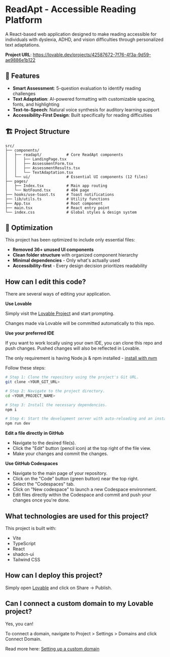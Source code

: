 # ReadApt - Accessible Reading Platform

A React-based web application designed to make reading accessible for individuals with dyslexia, ADHD, and vision difficulties through personalized text adaptations.

**Project URL**: https://lovable.dev/projects/42587672-7f76-4f3a-9d59-ae9886e1b122

## 🎯 Features

- **Smart Assessment**: 5-question evaluation to identify reading challenges
- **Text Adaptation**: AI-powered formatting with customizable spacing, fonts, and highlighting  
- **Text-to-Speech**: Natural voice synthesis for auditory learning support
- **Accessibility-First Design**: Built specifically for reading difficulties

## 🏗️ Project Structure

```
src/
├── components/
│   ├── readapt/           # Core ReadApt components
│   │   ├── LandingPage.tsx
│   │   ├── AssessmentForm.tsx
│   │   ├── AssessmentResults.tsx
│   │   └── TextAdaptation.tsx
│   └── ui/                # Essential UI components (12 files)
├── pages/
│   ├── Index.tsx          # Main app routing
│   └── NotFound.tsx       # 404 page
├── hooks/use-toast.ts     # Toast notifications
├── lib/utils.ts           # Utility functions
├── App.tsx                # Root component
├── main.tsx               # React entry point
└── index.css              # Global styles & design system
```

## 🧹 Optimization

This project has been optimized to include only essential files:
- **Removed 36+ unused UI components** 
- **Clean folder structure** with organized component hierarchy
- **Minimal dependencies** - Only what's actually used
- **Accessibility-first** - Every design decision prioritizes readability

## How can I edit this code?

There are several ways of editing your application.

**Use Lovable**

Simply visit the [Lovable Project](https://lovable.dev/projects/42587672-7f76-4f3a-9d59-ae9886e1b122) and start prompting.

Changes made via Lovable will be committed automatically to this repo.

**Use your preferred IDE**

If you want to work locally using your own IDE, you can clone this repo and push changes. Pushed changes will also be reflected in Lovable.

The only requirement is having Node.js & npm installed - [install with nvm](https://github.com/nvm-sh/nvm#installing-and-updating)

Follow these steps:

```sh
# Step 1: Clone the repository using the project's Git URL.
git clone <YOUR_GIT_URL>

# Step 2: Navigate to the project directory.
cd <YOUR_PROJECT_NAME>

# Step 3: Install the necessary dependencies.
npm i

# Step 4: Start the development server with auto-reloading and an instant preview.
npm run dev
```

**Edit a file directly in GitHub**

- Navigate to the desired file(s).
- Click the "Edit" button (pencil icon) at the top right of the file view.
- Make your changes and commit the changes.

**Use GitHub Codespaces**

- Navigate to the main page of your repository.
- Click on the "Code" button (green button) near the top right.
- Select the "Codespaces" tab.
- Click on "New codespace" to launch a new Codespace environment.
- Edit files directly within the Codespace and commit and push your changes once you're done.

## What technologies are used for this project?

This project is built with:

- Vite
- TypeScript
- React
- shadcn-ui
- Tailwind CSS

## How can I deploy this project?

Simply open [Lovable](https://lovable.dev/projects/42587672-7f76-4f3a-9d59-ae9886e1b122) and click on Share -> Publish.

## Can I connect a custom domain to my Lovable project?

Yes, you can!

To connect a domain, navigate to Project > Settings > Domains and click Connect Domain.

Read more here: [Setting up a custom domain](https://docs.lovable.dev/tips-tricks/custom-domain#step-by-step-guide)
